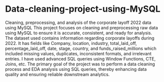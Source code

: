 # Data-cleaning-project-using-MySQL
Cleaning, preprocessing, and analysis of the corporate layoff 2022 data using MySQL 
This project focuses on cleaning and preprocessing raw data using MySQL to ensure it is accurate, consistent, and ready for analysis. The dataset used contains information regarding corporate layoffs during 2022. It has fields like Company, location, industry, total_laid_off, percentage_laid_off, date, stage, country, and funds_raised_millions which included missing values, duplicates, inconsistent formats, and irrelevant entries.
I have used advanced SQL queries using Window Functions, CTE, Joins, etc.
The primary goal of the project was to perform a data cleaning process and EDA analysis using SQL queries, thereby enhancing data quality and ensuring reliable downstream analytics.

